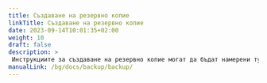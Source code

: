 ```yaml
---
title: Създаване на резервно копие
linkTitle: Създаване на резервно копие
date: 2023-09-14T10:01:35+02:00
weight: 10
draft: false
description: >
 Инструкциите за създаване на резервно копие могат да бъдат намерени тук
manualLink: /bg/docs/backup/backup/
---
```

<script>
  window.location.href = "/bg/docs/backup/backup/";
</script>
